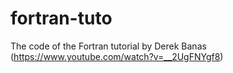 # fortran-tuto
The code of the Fortran tutorial by Derek Banas (https://www.youtube.com/watch?v=__2UgFNYgf8)
